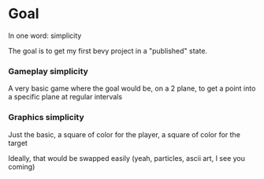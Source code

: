 # Goal

In one word: simplicity

The goal is to get my first bevy project in a "published" state.

### Gameplay simplicity

A very basic game where the goal would be, on a 2 plane, to get a point into a specific plane at regular intervals

### Graphics simplicity

Just the basic, a square of color for the player, a square of color for the target

Ideally, that would be swapped easily (yeah, particles, ascii art, I see you coming)

